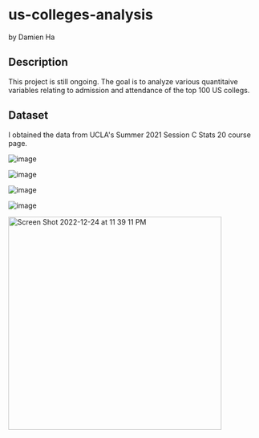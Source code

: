 # us-colleges-analysis
by Damien Ha

## Description
This project is still ongoing. The goal is to analyze various quantitaive variables relating to admission and attendance of the top 100 US collegs. 

## Dataset
I obtained the data from UCLA's Summer 2021 Session C Stats 20 course page.

![image](https://user-images.githubusercontent.com/97273107/209460073-42fdca59-e4b6-4ebc-b6c7-a4d600fca259.png#gh-light-mode-only)

![image](https://user-images.githubusercontent.com/97273107/209460082-9b08ec73-dcd9-4f0e-834c-ef76495b5607.png#gh-light-mode-only)

![image](https://user-images.githubusercontent.com/97273107/209460055-35de74a6-0678-4197-bba1-db96cc8b9928.png#gh-light-mode-only)

![image](https://user-images.githubusercontent.com/97273107/209460093-8c5e54ae-ba9f-434b-a3a8-ed3be4d1932b.png#gh-light-mode-only)

<img width="425" alt="Screen Shot 2022-12-24 at 11 39 11 PM" src="https://user-images.githubusercontent.com/97273107/209460562-732794b5-d86b-4a80-a61e-1aed4621c7b1.png#gh-dark-mode-only">
